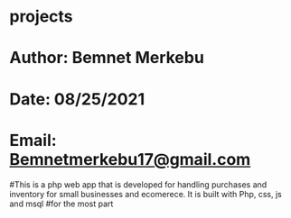 # projects
# Author: Bemnet Merkebu
# Date: 08/25/2021
# Email: Bemnetmerkebu17@gmail.com

#This is a php web app that is developed for handling purchases and inventory for small businesses and ecomerece. It is built with Php, css, js and msql
#for the most part 
